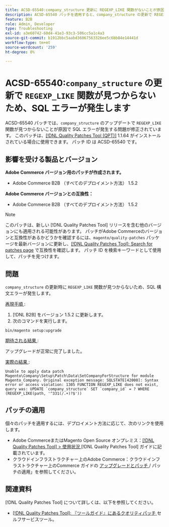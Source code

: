 ```yaml
---
title: ACSD-65540:company_structure 更新に REGEXP_LIKE 関数がないことが原因で SQL エラーが発生する
description: ACSD-65540 パッチを適用すると、company_structure の更新で REGEXP_LIKE 関数が見つからないことが原因で SQL エラーが発生するAdobe Commerceの問題を修正できます。
feature: B2B
role: Admin, Developer
type: Troubleshooting
exl-id: a3e60742-60d4-41e3-93c3-506cc5a1c4a3
source-git-commit: b1912bbc5aabd36067563326ee5c6bb84e14441d
workflow-type: tm+mt
source-wordcount: '259'
ht-degree: 0%

---
```


# ACSD-65540:`company_structure` の更新で `REGEXP_LIKE` 関数が見つからないため、SQL エラーが発生します

ACSD-65540 パッチでは、`company_structure` のアップデートで `REGEXP_LIKE` 関数が見つからないことが原因で SQL エラーが発生する問題が修正されています。 このパッチは、[[!DNL Quality Patches Tool (QPT)]](/help/tools/quality-patches-tool/quality-patches-tool-to-self-serve-quality-patches.md) 1.1.64 がインストールされている場合に使用できます。 パッチ ID は ACSD-65540 です。

## 影響を受ける製品とバージョン

**Adobe Commerce バージョン用のパッチが作成されます。**

* Adobe Commerce B2B （すべてのデプロイメント方法） 1.5.2

**Adobe Commerce バージョンとの互換性：**

* Adobe Commerce B2B （すべてのデプロイメント方法） 1.5.2

>[!NOTE]
>
>このパッチは、新しい [!DNL Quality Patches Tool] リリースを含む他のバージョンにも適用される可能性があります。 パッチがAdobe Commerceのバージョンと互換性があるかどうかを確認するには、`magento/quality-patches` パッケージを最新バージョンに更新し、[[!DNL Quality Patches Tool]: Search for patches page](https://experienceleague.adobe.com/tools/commerce-quality-patches/index.html?lang=ja) で互換性を確認します。 パッチ ID を検索キーワードとして使用して、パッチを見つけます。

## 問題

`company_structure` の更新時に `REGEXP_LIKE` 関数が見つからないため、SQL 構文エラーが発生します。

<u> 再現手順 </u>:

1. [!DNL B2B] をバージョン 1.5.2 に更新します。
1. 次のコマンドを実行します。

```
bin/magento setup:upgrade
```

<u> 期待される結果 </u>:

アップグレードが正常に完了しました。

<u> 実際の結果 </u>:

```
Unable to apply data patch Magento\Company\Setup\Patch\Data\SetCompanyForStructure for module Magento_Company. Original exception message: SQLSTATE[42000]: Syntax error or access violation: 1305 FUNCTION REGEXP_LIKE does not exist, query was: UPDATE `company_structure` SET `company_id` = ? WHERE (REGEXP_LIKE(path, '^331(/.+)?$'))
```

## パッチの適用

個々のパッチを適用するには、デプロイメント方法に応じて、次のリンクを使用します。

* Adobe CommerceまたはMagento Open Source オンプレミス：[[!DNL Quality Patches Tool] > 使用状況 ](/help/tools/quality-patches-tool/usage.md) [!DNL Quality Patches Tool] ガイドに記載されています。
* クラウドインフラストラクチャー上のAdobe Commerce：クラウドインフラストラクチャー上のCommerce ガイドの [ アップグレードとパッチ ](https://experienceleague.adobe.com/docs/commerce-cloud-service/user-guide/develop/upgrade/apply-patches.html?lang=ja)/ パッチの適用」を参照してください。

## 関連資料

[!DNL Quality Patches Tool] について詳しくは、以下を参照してください。

* [[!DNL Quality Patches Tool]: 『ツールガイド』にあるクオリティパッチ ](/help/tools/quality-patches-tool/quality-patches-tool-to-self-serve-quality-patches.md) セルフサービスツール。
